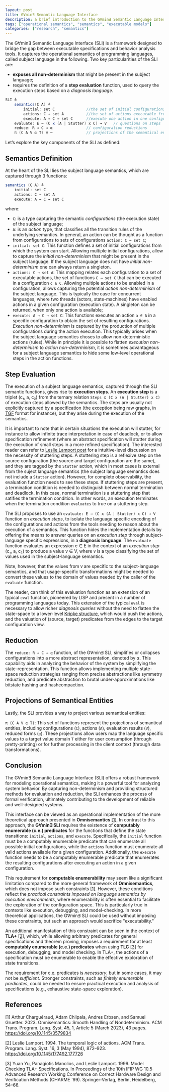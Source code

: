 ```yaml
---
layout: post
title: G∀min∃ Semantic Language Interface
description: a brief introduction to the G∀min∃ Semantic Language Interface
tags: ["operational semantics", "semantics", "executable models"]
categories: ["research", "semantics"]
---
```


The G∀min∃ Semantic Language Interface (SLI) is a framework designed to bridge the gap between executable specifications and behavior analysis tools. It captures the operational semantics of programming languages, called subject language in the following. Two key particularities of the SLI are:

- **exposes all non-determinism** that might be present in the subject language;
- requires the definition of a **step evaluation** function, used to query the execution steps based on a *diagnosis language*.

```scala
SLI ≜
    semantics(C A) ≜
        initial: set C              //the set of initial configurations
        actions: C → set A          //the set of actions executable from a configuration
        execute: A → C → set C      //execute one action in one configuration
    evaluate: E → (C x (A | Stutter) x C) → V   // questions on steps
    reduce: R → C → ⍺               // configuration reductions
    π (C A V ⍺ T) ≜ ⋯               // projections of the semantical entities
```

 Let’s explore the key components of the SLI as defined:

## Semantics Definition

At the heart of the SLI lies the subject language semantics, which are captured through 3 functions:

```scala
semantics (C A) ≜
    initial: set C
    actions: C → set A
    execute: A → C → set C
```

where:

- ```C```: is a type capturing the semantic *configurations* (the execution state) of the subject language;
- ```A```: is an *action* type, that classifies all the transition rules of the underlying semantics. In general, an action can be thought as a function from configurations to sets of configurations ```action: C → set C```; 
- ```initial: set C```: This function defines a set of initial configurations from which the system can start. Allowing multiple initial configurations, allow to capture the *initial non-determinism* that might be present in the subject language. If the subject language does not have *initial non-determinism* one can always return a singleton.
- ```actions: C → set A```: This mapping relates each configuration to a set of executable actions, the set of functions ```C → set C``` that can be executed in a configuration ```c ∈ C```. Allowing multiple actions to be enabled in a configuration, allows capturing the potential *action non-determinism* of the subject language. This is typically the case for concurrent languages, where two threads (actors, state-machines) have enabled actions in a given configuration (execution state). A singleton can be returned, when only one action is available;
- ```execute: A → C → set C```: This functions executes an action ```a ∈ A``` in a specific configuration to obtain the set of resulting configurations. *Execution non-determinism* is captured by the production of multiple configurations during the action execution. This typically arises when the subject language semantics choses to allow non-deterministic actions (rules). While in principle it is possible to flatten *execution non-determinism* to *action non-determinism*, it is sometimes advantageous for a subject language semantics to hide some low-level operational steps in the action functions.

## Step Evaluation

The execution of a subject language semantics, captured through the SLI semantic functions, gives rise to **execution steps**. An **execution step** is a triplet (c₁, a, c₂) from the ternary relation ```Steps ⊆ (C x (A | Stutter) x C)``` of execution steps allowed by the semantics. The steps are usually not explicitly captured by a specification (the exception being raw graphs, in [TGF](https://en.wikipedia.org/wiki/Trivial_Graph_Format) format for instance), but they arise during the execution of the semantics.

It is important to note that in certain situations the execution will stutter, for instance to allow infinite trace interpretation in case of deadlock, or to allow specification refinement (where an abstract specification will stutter during the execution of small steps in a more refined specification). The interested reader can refer to [Leslie Lamport post](https://lamport.azurewebsites.net/tla/stuttering.html) for a intuitive-level discussion on the necessity of stuttering steps. A stuttering step is a reflexive step on the source configuration (the source and target configuration are the same), and they are tagged by the `Stutter` action, which in most cases is external from the suject language semantics (the subject language semantics does not include a `Stutter` action). However, for complete observability, the evaluation function needs to see these steps. If stuttering steps are present, a termination condition is needed to distinguish between normal termination and deadlock. In this case, normal termination is a stuttering step that satifies the termination condition. In other words, an execution terminates when the termination condition `evaluates` to true on a stuttering step.

The SLI proposes to use an ```evaluate: E → (C x (A | Stutter) x C) → V``` function on *execution steps*, to isolate the language specific encoding of the configurations and actions from the tools needing to reason about the execution of a semantics. This function hides the implementation details by offering the means to answer queries on an *execution step* through subject-language specific expressions, in a **diagnosis language**. The ```evaluate``` function evaluates an expression e ∈ E in the context of an *execution step* (c₁, a, c₂) to produce a value v ∈ V, where ```V``` is a type classifying the set of values used in the subject-language semantics.

Note, however, that the values from ```V``` are specific to the subject-language semantics, and that usage-specific transformations might be needed to convert these values to the domain of values needed by the caller of the ```evaluate``` function.

The reader, can think of this evaluation function as an extension of an typical ```eval``` function, pioneered by LISP and present in a number of programming languages today. This extension of the typical ```eval``` is necessary to allow richer *diagnosis queries* without the need to flatten the state-space to a lower-level [Kripke structure]( https://en.wikipedia.org/wiki/Kripke_structure_(model_checking)), which would push the actions, and the valuation of (source, target) predicates from the edges to the target configuration view.

## Reduction

The ```reduce: R → C → ⍺``` function, of the G∀min∃ SLI, simplifies or collapses configurations into a more abstract representation, denoted by ⍺. This capability aids in analyzing the behavior of the system by simplifying the state-representation. This function allows implementing multiple state-space reduction strategies ranging from precise abstractions like symmetry reduction, and predicate abstraction to brutal under-approximations like bitstate hashing and hashcompaction.

## Projections of Semantical Entities

Lastly, the SLI provides a way to project various semantical entities:

```π (C A V ⍺ T)```: This set of functions represent the projections of semantical entities, including configurations (```C```), actions (```A```), evaluation results (```V```), reduced forms (```⍺```). These projections allow users map the language specific values to a target value domain ```T``` either for user consumption (through pretty-printing) or for further processing in the client context (through data transformations).

## Conclusion

The G∀min∃ Semantic Language Interface (SLI) offers a robust framework for modeling operational semantics, making it a powerful tool for analyzing system behavior. By capturing non-determinism and providing structured methods for evaluation and reduction, the SLI enhances the process of formal verification, ultimately contributing to the development of reliable and well-designed systems.

This interface can be viewed as an operational implementation of the more theoretical approach presented in **Omnisemantics** [[1]](#1). In contrast to this approach, the **G∀min∃ SLI** requires the existence of **computably enumerable (c.e.) predicates** for the functions that define the state transitions: `initial`, `actions`, and `execute`. Specifically, the `initial` function must be a computably enumerable predicate that can enumerate all possible initial configurations, while the `actions` function must enumerate all valid actions available for a given configuration. Additionally, the `execute` function needs to be a computably enumerable predicate that enumerates the resulting configurations after executing an action in a given configuration.

This requirement for **computable enumerability** may seem like a significant limitation compared to the more general framework of **Omnisemantics**, which does not impose such constraints [[1]](#1). However, these conditions reflect the *practical constraints imposed on language semantics by execution environments*, where enumerability is often essential to facilitate the exploration of the configuration space. This is particularly true in contexts like execution, debugging, and model-checking. In more theoretical applications, the G∀min∃ SLI could be used without imposing these constraints, but such an approach would sacrifice "executability."

An additional manifestation of this constraint can be seen in the context of **TLA+** [[2]](#2), which, while allowing arbitrary predicates for general specifications and theorem proving, imposes a requirement for at least **computably enumerable (c.e.) predicates** when using **TLC** [[3]](#3) for execution, debugging, and model checking. In TLA+, the actions of a specification must be enumerable to enable the effective exploration of state transitions.

The requirement for c.e. predicates is *necessary*, but in some cases, it may not be *sufficient*. Stronger constraints, such as *finitely enumerable predicates*, could be needed to ensure practical execution and analysis of specifications (e.g., exhaustive state-space exploration).

<!-- 
```scala
valid_targets ≜ { t | ∀ a c, a ∈ actions c ∧ t ∈ execute a c }
``` -->

## References

<a id="1">[1]</a> Arthur Charguéraud, Adam Chlipala, Andres Erbsen, and Samuel Gruetter. 2023. Omnisemantics: Smooth Handling of Nondeterminism. ACM Trans. Program. Lang. Syst. 45, 1, Article 5 (March 2023), 43 pages. https://doi.org/10.1145/3579834

<a id="1">[2]</a> Leslie Lamport. 1994. The temporal logic of actions. ACM Trans. Program. Lang. Syst. 16, 3 (May 1994), 872–923. https://doi.org/10.1145/177492.177726

<a id="1">[3]</a> Yuan Yu, Panagiotis Manolios, and Leslie Lamport. 1999. Model Checking TLA+ Specifications. In Proceedings of the 10th IFIP WG 10.5 Advanced Research Working Conference on Correct Hardware Design and Verification Methods (CHARME '99). Springer-Verlag, Berlin, Heidelberg, 54–66.

